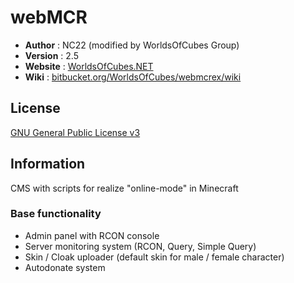 # webMCR

 - **Author** : NC22 (modified by WorldsOfCubes Group)
 - **Version** : 2.5
 - **Website** : [WorldsOfCubes.NET](http://WorldsOfCubes.NET)
 - **Wiki** : [bitbucket.org/WorldsOfCubes/webmcrex/wiki](http://bitbucket.org/WorldsOfCubes/webmcrex/wiki)

## License 

 [GNU General Public License v3](http://www.gnu.org/licenses/gpl.html) 
 
## Information

 CMS with scripts for realize "online-mode" in Minecraft

### Base functionality

 - Admin panel with RCON console
 - Server monitoring system (RCON, Query, Simple Query)
 - Skin / Cloak uploader (default skin for male / female character)
 - Autodonate system